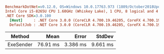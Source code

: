 ``` ini

BenchmarkDotNet=v0.12.0, OS=Windows 10.0.17763.973 (1809/October2018Update/Redstone5)
Intel Core i5-8265U CPU 1.60GHz (Whiskey Lake), 1 CPU, 8 logical and 4 physical cores
.NET Core SDK=3.0.100
  [Host]     : .NET Core 3.0.0 (CoreCLR 4.700.19.46205, CoreFX 4.700.19.46214), X64 RyuJIT
  DefaultJob : .NET Core 3.0.0 (CoreCLR 4.700.19.46205, CoreFX 4.700.19.46214), X64 RyuJIT


```
|    Method |     Mean |    Error |   StdDev |
|---------- |---------:|---------:|---------:|
| ExeSender | 76.91 ms | 3.386 ms | 9.661 ms |
